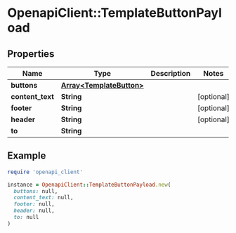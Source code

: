 # OpenapiClient::TemplateButtonPayload

## Properties

| Name | Type | Description | Notes |
| ---- | ---- | ----------- | ----- |
| **buttons** | [**Array&lt;TemplateButton&gt;**](TemplateButton.md) |  |  |
| **content_text** | **String** |  | [optional] |
| **footer** | **String** |  | [optional] |
| **header** | **String** |  | [optional] |
| **to** | **String** |  |  |

## Example

```ruby
require 'openapi_client'

instance = OpenapiClient::TemplateButtonPayload.new(
  buttons: null,
  content_text: null,
  footer: null,
  header: null,
  to: null
)
```

